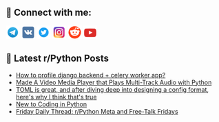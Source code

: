 ## 🔎 Connect with me:
[<img src="https://github.com/bullbesh/bullbesh/blob/main/images/Telegram.png" width="32" height="32" />](https://t.me/bullbesh)
[<img src="https://github.com/bullbesh/bullbesh/blob/main/images/VK.png" width="32" height="32" />](https://vk.com/bullbesh)
[<img src="https://github.com/bullbesh/bullbesh/blob/main/images/Twitter.png" width="32" height="32" />](https://twitter.com/bullbesh1)
[<img src="https://github.com/bullbesh/bullbesh/blob/main/images/Instagram.png" width="32" height="32" />](https://www.instagram.com/bullbesh)
[<img src="https://github.com/bullbesh/bullbesh/blob/main/images/Reddit.png" width="32" height="32" />](https://www.reddit.com/user/bullbesh)
[<img src="https://github.com/bullbesh/bullbesh/blob/main/images/YouTube.png" width="32" height="32" />](https://www.youtube.com/channel/UCtfjRs6uzgq5mfm8S06WTcg)

## 📕 Latest r/Python Posts
<!-- BLOG-POST-LIST:START -->
- [How to profile django backend + celery worker app?](https://www.reddit.com/r/Python/comments/1o8sxlx/how_to_profile_django_backend_celery_worker_app/)
- [Made A Video Media Player that Plays Multi-Track Audio with Python](https://www.reddit.com/r/Python/comments/1o8pn4t/made_a_video_media_player_that_plays_multitrack/)
- [TOML is great, and after diving deep into designing a config format, here&#39;s why I think that&#39;s true](https://www.reddit.com/r/Python/comments/1o8ors4/toml_is_great_and_after_diving_deep_into/)
- [New to Coding in Python](https://www.reddit.com/r/Python/comments/1o8niqf/new_to_coding_in_python/)
- [Friday Daily Thread: r/Python Meta and Free-Talk Fridays](https://www.reddit.com/r/Python/comments/1o8meso/friday_daily_thread_rpython_meta_and_freetalk/)
<!-- BLOG-POST-LIST:END -->
